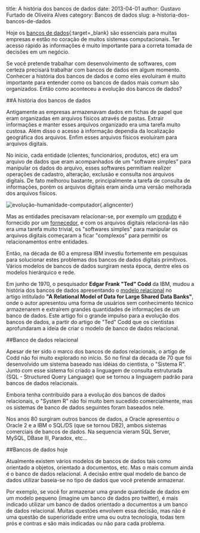 title: A história dos bancos de dados
date: 2013-04-01
author: Gustavo Furtado de Oliveira Alves
category: Bancos de dados
slug: a-historia-dos-bancos-de-dados

Hoje os [bancos de
dados](http://www.dicasdeprogramacao.com.br/o-que-e-um-banco-de-dados/ "O que é um Banco de Dados?"){:target=\_blank}
são essenciais para muitas empresas e estão no coração de muitos
sistemas computacionais. Ter acesso rápido às informações é muito
importante para a correta tomada de decisões em um negócio.

Se você pretende trabalhar com desenvolvimento de softwares, com certeza
precisará trabalhar com bancos de dados em algum momento. Conhecer a
história dos bancos de dados e como eles evoluíram é muito importante
para entender como os bancos de dados mais comum são organizados. Então
como aconteceu a evolução dos bancos de dados?

##A história dos bancos de dados

Antigamente as empresas armazenavam dados em fichas de papel que eram
organizadas em arquivos físicos através de pastas. Extrair informações e
manter esses arquivos organizado era uma tarefa muito custosa. Além
disso o acesso à informação dependia da localização geográfica dos
arquivos. Enfim esses arquivos físicos evoluíram para arquivos digitais.

No início, cada entidade (clientes, funcionários, produtos, etc) era um
arquivo de dados que eram acompanhados de um "software simples" para
manipular os dados do arquivo, esses softwares permitiam realizer
operações de cadastro, alteração, exclusão e consulta nos arquivos
digitais. De fato melhorou bastante, principalmente a tarefa de consulta
de informações, porém os arquivos digitais eram ainda uma versão
melhorada dos arquivos físicos.

![evolução-humanidade-computador](/images/a-historia-dos-bancos-de-dados/evolução-humanidade-computador.jpg){.aligncenter}

Mas as entidades precisavam relacionar-se, por exemplo um <span
style="text-decoration: underline;">produto</span> é fornecido por
um <span style="text-decoration: underline;">fornecedor</span>, e com os
arquivos digitais relacioná-las não era uma tarefa muito trivial, os
"softwares simples" para manipular os arquivos digitais começaram a
ficar "complexos" para permitir os relacionamentos entre
entidades.

Então, na década de 60 a empresa IBM investiu fortemente em
pesquisas para solucionar estes problemas dos bancos de dados digitais
primitivos. Vários modelos de bancos de dados surgiram nesta época,
dentre eles os modelos hierárquico e rede.

Em junho de 1970, o pesquisador **Edgar Frank "Ted" Codd** da IBM, mudou
a história dos bancos de dados apresentando o <span
style="text-decoration: underline;">modelo relacional</span> no
artigo intitulado **"A Relational Model of Data for Large Shared Data
Banks"**, onde o autor apresentou uma forma de usuários sem conhecimento
técnico armazenarem e extraírem grandes quantidades de informações de um
banco de dados. Este artigo foi o grande impulso para a evolução dos
bancos de dados, a partir do artigo de "Ted" Codd que os cientistas
aprofundaram a ideia de criar o modelo de banco de dados relacional.

##Banco de dados relacional

Apesar de ter sido o marco dos bancos de dados relacionais, o artigo de
Codd não foi muito explorado no início. Só no final da década de 70 que
foi desenvolvido um sistema baseado nas idéias do cientista, o "Sistema
R". Junto com esse sistema foi criado a linguagem de consulta
estruturada (SQL - Structured Query Language) que se tornou a linguagem
padrão para bancos de dados relacionais.

Embora tenha contribuído para a
evolução dos bancos de dados relacionais, o "System R" não foi muito bem
sucedido comercialmente, mas os sistemas de banco de dados seguintes
foram baseados nele.

Nos anos 80 surgiram outros bancos de dados, a Oracle apresentou o
Oracle 2 e a IBM o SQL/DS (que se tornou DB2), ambos sistemas comerciais
de bancos de dados. Na sequencia vieram SQL Server, MySQL, DBase III,
Paradox, etc...

##Bancos de dados hoje

Atualmente existem vários modelos de bancos de dados tais como orientado
a objetos, orientado a documentos, etc. Mas o mais comum ainda é o banco
de dados relacional. A decisão entre qual modelo de banco de dados
utilizar baseia-se no tipo de dados que você pretende armazenar.

Por exemplo, se você for armazenar uma grande quantidade de dados em um
modelo pequeno (imagine um banco de dados pro twitter), é mais indicado
utilizar um banco de dados orientado a documentos a um banco de dados
relacional. Muitas questões envolvem essa decisão, mas não é uma questão
de superioridade entre uma ou outra tecnologia, todas tem prós e contras
e são mais indicadas ou não para cada problema.
